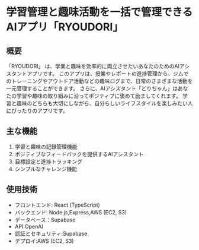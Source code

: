 # 学習管理と趣味活動を一括で管理できるAIアプリ「RYOUDORI」 

## 概要
「RYOUDORI」 は、学業と趣味を効率的に両立させたいあなたのためのAIアシスタントアプリです。
このアプリは、授業やレポートの進捗管理から、ジムでのトレーニングやアウトドア活動などの趣味ログまで、日常のさまざまな活動を一元管理することができます。
さらに、AIアシスタント「どりちゃん」はあなたの学習や趣味の取り組みに沿ってポジティブに褒めて励ましてくれます。
学習と趣味のどちらも大切にしながら、自分らしいライフスタイルを楽しみたい人にぴったりのアプリです。

## 主な機能
1. 学習と趣味の記録管理機能
2. ポジティブなフィードバックを提供するAIアシスタント
3. 目標設定と進捗トラッキング
4. シンプルなチャレンジ機能

## 使用技術
- フロントエンド: React (TypeScript)
- バックエンド: Node.js,Express,AWS (EC2, S3)
- データベース：Supabase
- API:OpenAI
- 認証とセキュリティ:Supabase
- デプロイ:AWS (EC2, S3)


## 
